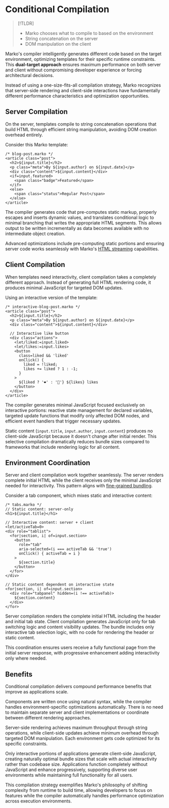 # Conditional Compilation

> [!TLDR]
> - Marko chooses what to compile to based on the environment
> - String concatenation on the server
> - DOM manipulation on the client

Marko's compiler intelligently generates different code based on the target environment, optimizing templates for their specific runtime constraints. This
**dual-target approach** ensures maximum performance on both server and client without compromising developer experience or forcing architectural decisions.

Instead of using a one-size-fits-all compilation strategy, Marko recognizes that server-side rendering and client-side interactions have fundamentally different
performance characteristics and optimization opportunities.

## Server Compilation

On the server, templates compile to string concatenation operations that build HTML through efficient string manipulation, avoiding DOM creation overhead entirely.

Consider this Marko template:

```marko
/* blog-post.marko */
<article class="post">
  <h2>${input.title}</h2>
  <p class="meta">By ${input.author} on ${input.date}</p>
  <div class="content">${input.content}</div>
  <if=input.featured>
    <span class="badge">Featured</span>
  </if>
  <else>
    <span class="status">Regular Post</span>
  </else>
</article>
```

The compiler generates code that pre-computes static markup, properly escapes and inserts dynamic values, and translates conditional logic to minimal branching that writes the appropriate HTML segments. This allows output to be written incrementally as data becomes available with no intermediate object creation.

Advanced optimizations include pre-computing static portions and ensuring server code works seamlessly with Marko's [HTML streaming](./streaming.md) capabilities.

## Client Compilation

When templates need interactivity, client compilation takes a completely different approach. Instead of generating full HTML rendering code, it produces minimal JavaScript for targeted DOM updates.

Using an interactive version of the template:

```marko
/* interactive-blog-post.marko */
<article class="post">
  <h2>${input.title}</h2>
  <p class="meta">By ${input.author} on ${input.date}</p>
  <div class="content">${input.content}</div>

  // Interactive like button
  <div class="actions">
    <let/liked:=input.liked>
    <let/likes:=input.likes>
    <button
      class=liked && 'liked'
      onClick() {
        liked = !liked;
        likes += liked ? 1 : -1;
      }
    >
      ${liked ? '❤️' : '🤍'} ${likes} likes
    </button>
  </div>
</article>
```

The compiler generates minimal JavaScript focused exclusively on interactive portions: reactive state management for declared variables, targeted update functions that modify only affected DOM nodes, and efficient event handlers that trigger necessary updates.

Static content (`input.title`, `input.author`, `input.content`) produces no client-side JavaScript because it doesn't change after initial render. This selective compilation dramatically reduces bundle sizes compared to frameworks that include rendering logic for all content.

## Environment Coordination

Server and client compilation work together seamlessly. The server renders complete initial HTML while the client receives only the minimal JavaScript needed for interactivity. This pattern aligns with [fine-grained bundling](./fine-grained-bundling.md).

Consider a tab component, which mixes static and interactive content:

```marko
/* tabs.marko */
// Static content: server-only
<h1>${input.title}</h1>

// Interactive content: server + client
<let/activeTab=0>
<div role="tablist">
  <for|section, i| of=input.section>
    <button
      role="tab"
      aria-selected=(i === activeTab && 'true')
      onClick() { activeTab = i }
    >
      ${section.title}
    </button>
  </for>
</div>

// Static content dependent on interactive state
<for|section, i| of=input.section>
  <div role="tabpanel" hidden=(i !== activeTab)>
    ${section.content}
  </div>
</for>
```

Server compilation renders the complete initial HTML including the header and initial tab state. Client compilation generates JavaScript only for tab switching logic and content visibility updates. The bundle includes only interactive tab selection logic, with no code for rendering the header or static content.

This coordination ensures users receive a fully functional page from the initial server response, with progressive enhancement adding interactivity only where needed.

## Benefits

Conditional compilation delivers compound performance benefits that improve as applications scale.

Components are written once using natural syntax, while the compiler handles environment-specific optimizations automatically. There is no need to maintain separate server and client implementations or coordinate between different rendering approaches.

Server-side rendering achieves maximum throughput through string operations, while client-side updates achieve minimum overhead through targeted DOM manipulation. Each environment gets code optimized for its specific constraints.

Only interactive portions of applications generate client-side JavaScript, creating naturally optimal bundle sizes that scale with actual interactivity rather than codebase size. Applications function completely without JavaScript and enhance progressively, supporting diverse user environments while maintaining full functionality for all users.

This compilation strategy exemplifies Marko's philosophy of shifting complexity from runtime to build time, allowing developers to focus on features while the compiler automatically handles performance optimization across execution environments.
